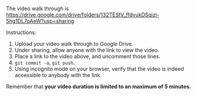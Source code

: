 
The video walk through is https://drive.google.com/drive/folders/132TEStV_ffdvukDSqjzj-5hg1DL7oAeW?usp=sharing


Instructions:

1. Upload your video walk through to Google Drive.
2. Under sharing, allow anyone with the link to view the video.
3. Place a link to the video above, and uncomment those lines.
4. `git commit -a`, `git push`.
5. Using incognito mode on your browser, verify that the video is indeed accessible to anybody with the link.

Remember that **your video duration is limited to an maximum of 5 minutes.**   
